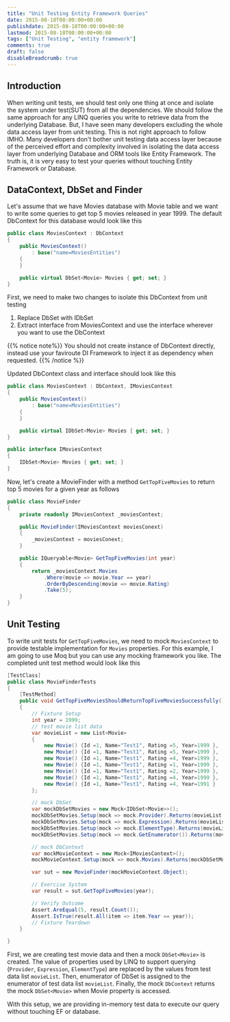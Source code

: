 ```yaml
---
title: "Unit Testing Entity Framework Queries"
date: 2015-08-10T00:00:00+00:00
publishdate: 2015-08-10T00:00:00+00:00
lastmod: 2015-08-10T00:00:00+00:00
tags: ["Unit Testing", "entity framework"]
comments: true
draft: false
disableBreadcrumb: true
---
```

## Introduction
When writing unit tests, we should test only one thing at once and isolate the system under test(SUT) from all the dependencies. We should follow the same approach for any LINQ queries you write to retrieve data from the underlying Database. But, I have seen many developers excluding the whole data access layer from unit testing. This is not right approach to follow IMHO. Many developers don't bother unit testing data access layer because of the perceived effort and complexity involved in isolating the data access layer from underlying Database and ORM tools like Entity Framework. The truth is, it is very easy to test your queries without touching Entity Framework or Database.

## DataContext, DbSet and Finder
Let's assume that we have Movies database with Movie table and we want to write some queries to get top 5 movies released in year 1999. The default DbContext for this database would look like this

```cs
public class MoviesContext : DbContext
{
    public MoviesContext()
        : base("name=MoviesEntities")
    {
    }

    public virtual DbSet<Movie> Movies { get; set; }
}
```

First, we need to make two changes to isolate this DbContext from unit testing
<ol>
	<li> Replace DbSet with IDbSet </li>
	<li> Extract interface from MoviesContext and use the interface wherever you want to use the DbContext </li>
</ol>

{{% notice note%}}
You should not create instance of DbContext directly, instead use your faviroute DI Framework to inject it as dependency when requested. 
{{% /notice %}}

Updated DbContext class and interface should look like this

```cs
public class MoviesContext : DbContext, IMoviesContext
{
    public MoviesContext()
        : base("name=MoviesEntities")
    {
    }

    public virtual IDbSet<Movie> Movies { get; set; }
}

public interface IMoviesContext
{
    IDbSet<Movie> Movies { get; set; }
}

```

Now, let's create a MovieFinder with a method `GetTopFiveMovies` to return top 5 movies for a given year as follows

```cs
public class MovieFinder
{
    private readonly IMoviesContext _moviesContext;

    public MovieFinder(IMoviesContext moviesConext)
    {
        _moviesContext = moviesConext;
    }

    public IQueryable<Movie> GetTopFiveMovies(int year)
    {
        return _moviesContext.Movies
            .Where(movie => movie.Year == year)
            .OrderByDescending(movie => movie.Rating)
            .Take(5);
    }
}
```

## Unit Testing
To write unit tests for `GetTopFiveMovies`, we need to mock `MoviesContext` to provide testable implementation for `Movies` properties. For this example, I am going to use Moq but you can use any mocking framework you like. The completed unit test method would look like this

```cs
[TestClass]
public class MovieFinderTests
{
    [TestMethod]
    public void GetTopFiveMoviesShouldReturnTopFiveMoviesSuccessfully()
    {
        // Fixture Setup
        int year = 1999;
        // test movie list data
        var movieList = new List<Movie>
        {
            new Movie() {Id =1, Name="Test1", Rating =5, Year=1999 },
            new Movie() {Id =1, Name="Test1", Rating =5, Year=1999 },
            new Movie() {Id =1, Name="Test1", Rating =4, Year=1999 },
            new Movie() {Id =1, Name="Test1", Rating =1, Year=1999 },
            new Movie() {Id =1, Name="Test1", Rating =2, Year=1999 },
            new Movie() {Id =1, Name="Test1", Rating =4, Year=1999 },
            new Movie() {Id =1, Name="Test1", Rating =4, Year=1991 }
        };

        // mock DbSet
        var mockDbSetMovies = new Mock<IDbSet<Movie>>();
        mockDbSetMovies.Setup(mock => mock.Provider).Returns(movieList.AsQueryable().Provider);
        mockDbSetMovies.Setup(mock => mock.Expression).Returns(movieList.AsQueryable().Expression);
        mockDbSetMovies.Setup(mock => mock.ElementType).Returns(movieList.AsQueryable().ElementType);
        mockDbSetMovies.Setup(mock => mock.GetEnumerator()).Returns(movieList.GetEnumerator());

        // mock DbContext
        var mockMovieContext = new Mock<IMoviesContext>();
        mockMovieContext.Setup(mock => mock.Movies).Returns(mockDbSetMovies.Object);

        var sut = new MovieFinder(mockMovieContext.Object);

        // Exercise System
        var result = sut.GetTopFiveMovies(year);

        // Verify Outcome
        Assert.AreEqual(5, result.Count());
        Assert.IsTrue(result.All(item => item.Year == year));
        // Fixture Teardown
    }

}
```

First, we are creating test movie data and then a mock `DbSet<Movie>` is created. The value of properties used by LINQ to support querying (`Provider`, `Expression`, `ElementType`) are replaced by the values from test data list `movieList`.
Then, enumerator of DbSet is assigned to the enumerator of test data list `movieList`. Finally, the mock `DbContext` returns the mock `DbSet<Movie>` when Movie property is accessed.

With this setup, we are providing in-memory test data to execute our query without touching EF or database.